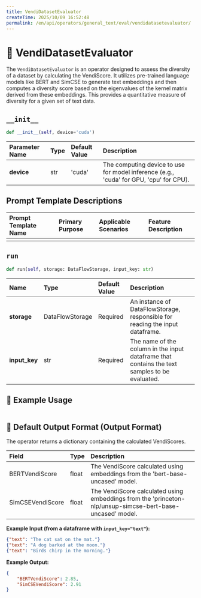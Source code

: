 ```yaml
---
title: VendiDatasetEvaluator
createTime: 2025/10/09 16:52:48
permalink: /en/api/operators/general_text/eval/vendidatasetevaluator/
---
```


# 📘 VendiDatasetEvaluator

The `VendiDatasetEvaluator` is an operator designed to assess the diversity of a dataset by calculating the VendiScore. It utilizes pre-trained language models like BERT and SimCSE to generate text embeddings and then computes a diversity score based on the eigenvalues of the kernel matrix derived from these embeddings. This provides a quantitative measure of diversity for a given set of text data.

## `__init__`
```python
def __init__(self, device='cuda')
```
| Parameter Name | Type | Default Value | Description |
| :--- | :--- | :--- | :--- |
| **device** | str | 'cuda' | The computing device to use for model inference (e.g., 'cuda' for GPU, 'cpu' for CPU). |

## Prompt Template Descriptions
| Prompt Template Name | Primary Purpose | Applicable Scenarios | Feature Description |
| :--- | :--- | :--- | :--- |
| | | | |

## `run`
```python
def run(self, storage: DataFlowStorage, input_key: str)
```
| Name | Type | Default Value | Description |
| :--- | :--- | :--- | :--- |
| **storage** | DataFlowStorage | Required | An instance of DataFlowStorage, responsible for reading the input dataframe. |
| **input_key** | str | Required | The name of the column in the input dataframe that contains the text samples to be evaluated. |

## 🧠 Example Usage
```python

```

## 🧾 Default Output Format (Output Format)
The operator returns a dictionary containing the calculated VendiScores.

| Field | Type | Description |
| :--- | :--- | :--- |
| BERTVendiScore | float | The VendiScore calculated using embeddings from the 'bert-base-uncased' model. |
| SimCSEVendiScore | float | The VendiScore calculated using embeddings from the 'princeton-nlp/unsup-simcse-bert-base-uncased' model. |

**Example Input (from a dataframe with `input_key="text"`):**
```json
{"text": "The cat sat on the mat."}
{"text": "A dog barked at the moon."}
{"text": "Birds chirp in the morning."}
```
**Example Output:**
```json
{
    "BERTVendiScore": 2.85,
    "SimCSEVendiScore": 2.91
}
```
